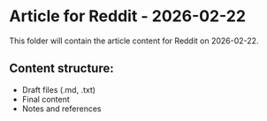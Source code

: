 # Article for Reddit - 2026-02-22

This folder will contain the article content for Reddit on 2026-02-22.

## Content structure:
- Draft files (.md, .txt)
- Final content
- Notes and references
